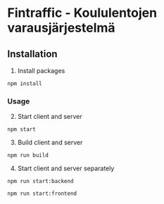 # Fintraffic - Koululentojen varausjärjestelmä
## Installation
1. Install packages

`npm install`

### Usage

2. Start client and server

`npm start`

3. Build client and server

`npm run build`

4. Start client and server separately

`npm run start:backend`

`npm run start:frontend`